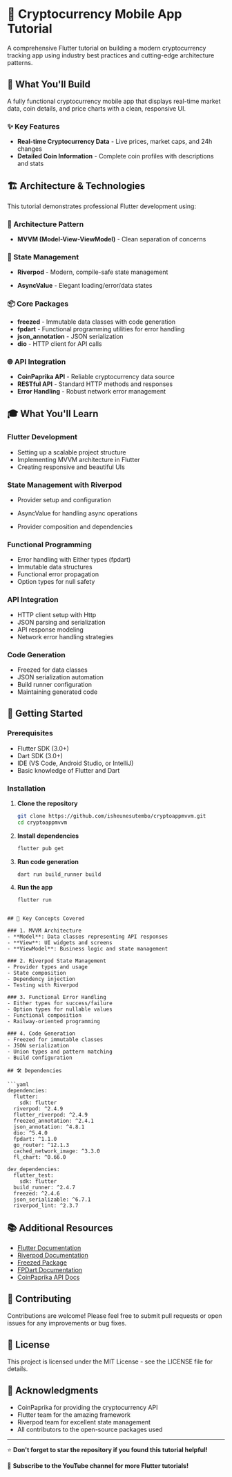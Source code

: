 # 🚀 Cryptocurrency Mobile App Tutorial

A comprehensive Flutter tutorial on building a modern cryptocurrency tracking app using industry best practices and cutting-edge architecture patterns.

## 📱 What You'll Build

A fully functional cryptocurrency mobile app that displays real-time market data, coin details, and price charts with a clean, responsive UI.

### ✨ Key Features

- **Real-time Cryptocurrency Data** - Live prices, market caps, and 24h changes
- **Detailed Coin Information** - Complete coin profiles with descriptions and stats


## 🏗️ Architecture & Technologies

This tutorial demonstrates professional Flutter development using:

### 🎯 Architecture Pattern
- **MVVM (Model-View-ViewModel)** - Clean separation of concerns


### 🔧 State Management
- **Riverpod** - Modern, compile-safe state management

- **AsyncValue** - Elegant loading/error/data states

### 📦 Core Packages
- **freezed** - Immutable data classes with code generation
- **fpdart** - Functional programming utilities for error handling
- **json_annotation** - JSON serialization
- **dio** - HTTP client for API calls

### 🌐 API Integration
- **CoinPaprika API** - Reliable cryptocurrency data source
- **RESTful API** - Standard HTTP methods and responses
- **Error Handling** - Robust network error management

## 🎓 What You'll Learn

### Flutter Development
- Setting up a scalable project structure
- Implementing MVVM architecture in Flutter
- Creating responsive and beautiful UIs


### State Management with Riverpod
- Provider setup and configuration

- AsyncValue for handling async operations
- Provider composition and dependencies

### Functional Programming
- Error handling with Either types (fpdart)
- Immutable data structures
- Functional error propagation
- Option types for null safety

### API Integration
- HTTP client setup with Http
- JSON parsing and serialization
- API response modeling
- Network error handling strategies

### Code Generation
- Freezed for data classes
- JSON serialization automation
- Build runner configuration
- Maintaining generated code

## 🚀 Getting Started

### Prerequisites
- Flutter SDK (3.0+)
- Dart SDK (3.0+)
- IDE (VS Code, Android Studio, or IntelliJ)
- Basic knowledge of Flutter and Dart

### Installation

1. **Clone the repository**
   ```bash
   git clone https://github.com/isheunesutembo/cryptoappmvvm.git
   cd cryptoappmvvm
   ```

2. **Install dependencies**
   ```bash
   flutter pub get
   ```

3. **Run code generation**
   ```bash
   dart run build_runner build
   ```

4. **Run the app**
   ```bash
   flutter run
   ```


```

## 🔑 Key Concepts Covered

### 1. MVVM Architecture
- **Model**: Data classes representing API responses
- **View**: UI widgets and screens
- **ViewModel**: Business logic and state management

### 2. Riverpod State Management
- Provider types and usage
- State composition
- Dependency injection
- Testing with Riverpod

### 3. Functional Error Handling
- Either types for success/failure
- Option types for nullable values
- Functional composition
- Railway-oriented programming

### 4. Code Generation
- Freezed for immutable classes
- JSON serialization
- Union types and pattern matching
- Build configuration

## 🛠️ Dependencies

```yaml
dependencies:
  flutter:
    sdk: flutter
  riverpod: ^2.4.9
  flutter_riverpod: ^2.4.9
  freezed_annotation: ^2.4.1
  json_annotation: ^4.8.1
  dio: ^5.4.0
  fpdart: ^1.1.0
  go_router: ^12.1.3
  cached_network_image: ^3.3.0
  fl_chart: ^0.66.0

dev_dependencies:
  flutter_test:
    sdk: flutter
  build_runner: ^2.4.7
  freezed: ^2.4.6
  json_serializable: ^6.7.1
  riverpod_lint: ^2.3.7
```



## 📚 Additional Resources

- [Flutter Documentation](https://flutter.dev/docs)
- [Riverpod Documentation](https://riverpod.dev)
- [Freezed Package](https://pub.dev/packages/freezed)
- [FPDart Documentation](https://pub.dev/packages/fpdart)
- [CoinPaprika API Docs](https://api.coinpaprika.com)

## 🤝 Contributing

Contributions are welcome! Please feel free to submit pull requests or open issues for any improvements or bug fixes.

## 📄 License

This project is licensed under the MIT License - see the LICENSE file for details.

## 🙏 Acknowledgments

- CoinPaprika for providing the cryptocurrency API
- Flutter team for the amazing framework
- Riverpod team for excellent state management
- All contributors to the open-source packages used

---

⭐ **Don't forget to star the repository if you found this tutorial helpful!**

🔔 **Subscribe to the YouTube channel for more Flutter tutorials!**
